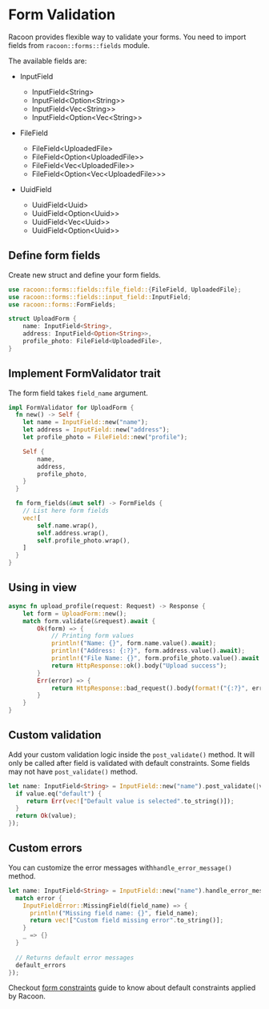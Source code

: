 # Form Validation

Racoon provides flexible way to validate your forms. You need to import fields from `racoon::forms::fields` module.

The available fields are:

- InputField
    - InputField&lt;String&gt;
    - InputField&lt;Option&lt;String&gt;&gt;
    - InputField&lt;Vec&lt;String&gt;&gt;
    - InputField&lt;Option&lt;Vec&lt;String&gt;&gt;

- FileField
    - FileField&lt;UploadedFile&gt;
    - FileField&lt;Option&lt;UploadedFile&gt;&gt;
    - FileField&lt;Vec&lt;UploadedFile&gt;&gt;
    - FileField&lt;Option&lt;Vec<UploadedFile&gt;&gt;&gt;

- UuidField
    - UuidField&lt;Uuid&gt;
    - UuidField&lt;Option&lt;Uuid&gt;&gt;
    - UuidField&lt;Vec&lt;Uuid&gt;&gt;
    - UuidField&lt;Option&lt;Uuid&gt;&gt;

## Define form fields

Create new struct and define your form fields.

```rust
use racoon::forms::fields::file_field::{FileField, UploadedFile};
use racoon::forms::fields::input_field::InputField;
use racoon::forms::FormFields;

struct UploadForm {
    name: InputField<String>,
    address: InputField<Option<String>>,
    profile_photo: FileField<UploadedFile>,
}
```

## Implement FormValidator trait

The form field takes `field_name` argument. 

```rust
impl FormValidator for UploadForm {
  fn new() -> Self {
    let name = InputField::new("name");
    let address = InputField::new("address");
    let profile_photo = FileField::new("profile");

    Self {
        name,
        address,
        profile_photo,
    }
  }

  fn form_fields(&mut self) -> FormFields {
    // List here form fields
    vec![
        self.name.wrap(),
        self.address.wrap(),
        self.profile_photo.wrap(),
    ]
  }
}
```

## Using in view
```rust
async fn upload_profile(request: Request) -> Response {
    let form = UploadForm::new();
    match form.validate(&request).await {
        Ok(form) => {
            // Printing form values
            println!("Name: {}", form.name.value().await);
            println!("Address: {:?}", form.address.value().await);
            println!("File Name: {}", form.profile_photo.value().await.filename);
            return HttpResponse::ok().body("Upload success");
        }
        Err(error) => {
            return HttpResponse::bad_request().body(format!("{:?}", error.field_errors));
        }
    }
}
```

## Custom validation

Add your custom validation logic inside the `post_validate()` method. It will only be called after field is validated with default constraints.
Some fields may not have `post_validate()` method.

```rust
let name: InputField<String> = InputField::new("name").post_validate(|value| {
  if value.eq("default") {
     return Err(vec!["Default value is selected".to_string()]);
  }
  return Ok(value);
});
```

## Custom errors

You can customize the error messages with`handle_error_message()` method.

```rust
let name: InputField<String> = InputField::new("name").handle_error_message(|error, default_errors| {
  match error {
    InputFieldError::MissingField(field_name) => {
      println!("Missing field name: {}", field_name);
      return vec!["Custom field missing error".to_string()];
    }
    _ => {}
  }
  
  // Returns default error messages
  default_errors
});
```

Checkout [form constraints](server-configurations.md#form-constraints) guide to know about default constraints applied by Racoon.
